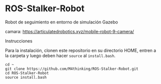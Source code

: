# ROS-Stalker-Robot
Robot de seguimiento en entorno de simulación Gazebo


camara: https://articulatedrobotics.xyz/mobile-robot-9-camera/

Instrucciones

Para la instalación, clonen este repositorio en su directorio HOME, entren a la carpeta y luego deben hacer `source` al `install.bash`.

    cd ~
    git clone https://github.com/M4thinking/ROS-Stalker-Robot.git
    cd ROS-Stalker-Robot
    source install.bash

